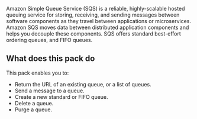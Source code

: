 Amazon Simple Queue Service (SQS) is a reliable, highly-scalable hosted queuing service for storing, receiving, and sending messages between software components as they travel between applications or microservices. Amazon SQS moves data between distributed application components and helps you decouple these components. SQS offers standard best-effort ordering queues, and FIFO queues.

## What does this pack do
This pack enables you to:
- Return the URL of an existing queue, or a list of queues.
- Send a message to a queue.
- Create a new standard or FIFO queue.
- Delete a queue.
- Purge a queue.
